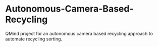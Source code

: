 # Autonomous-Camera-Based-Recycling

QMind project for an autonomous camera based recycling approach to automate recycling sorting.
